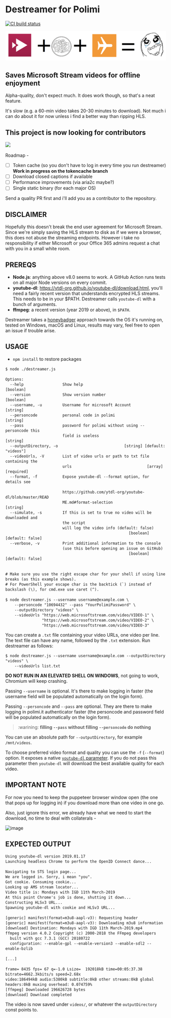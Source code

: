 # Destreamer for Polimi

<a href="https://github.com/snobu/destreamer/actions">
  <img src="https://github.com/snobu/destreamer/workflows/Node%20CI/badge.svg" alt="CI build status" />
</a>

![](logo.png)

## Saves Microsoft Stream videos for offline enjoyment

Alpha-quality, don't expect much. It does work though, so that's a neat feature.

It's slow (e.g. a 60-min video takes 20-30 minutes to download). Not much i can do about it for now unless i find a better way than ripping HLS.

## This project is now looking for contributors
<img src="https://www.whitesourcesoftware.com/wp-content/uploads/2018/02/10-github-to-follow.jpg" width=400 />

Roadmap -
- [ ] Token cache (so you don't have to log in every time you run destreamer) **Work in progress on the tokencache branch**
- [ ] Download closed captions if available
- [ ] Performance improvements (via aria2c maybe?)
- [ ] Single static binary (for each major OS)

Send a quality PR first and i'll add you as a contributor to the repository.

## DISCLAIMER

Hopefully this doesn't break the end user agreement for Microsoft Stream. Since we're simply saving the HLS stream to disk as if we were a browser, this does not abuse the streaming endpoints. However i take no responsibility if either Microsoft or your Office 365 admins request a chat with you in a small white room.


## PREREQS

* **Node.js**: anything above v8.0 seems to work. A GitHub Action runs tests on all major Node versions on every commit.
* **youtube-dl**: https://ytdl-org.github.io/youtube-dl/download.html, you'll need a fairly recent version that understands encrypted HLS streams. This needs to be in your $PATH. Destreamer calls `youtube-dl` with a bunch of arguments.
* **ffmpeg**: a recent version (year 2019 or above), in `$PATH`.

Destreamer takes a [honeybadger](https://www.youtube.com/watch?v=4r7wHMg5Yjg) approach towards the OS it's running on, tested on Windows, macOS and Linux, results may vary, feel free to open an issue if trouble arise.

## USAGE

* `npm install` to restore packages

```
$ node ./destreamer.js

Options:
  --help                 Show help                                     [boolean]
  --version              Show version number                           [boolean]
  --username, -u         Username for microsoft Account                 [string]
  --personcode           personal code in polimi                        [string]
  --pass                 password for polimi without using --personcode this
                         field is useless                               [string]
  --outputDirectory, -o                             [string] [default: "videos"]
  --videoUrls, -V        List of video urls or path to txt file containing the
                         urls                                 [array] [required]
  --format, -f           Expose youtube-dl --format option, for details see

                         https://github.com/ytdl-org/youtube-dl/blob/master/READ
                         ME.md#format-selection                         [string]
  --simulate, -s         If this is set to true no video will be downloaded and
                         the script
                         will log the video info (default: false)
                                                      [boolean] [default: false]
  --verbose, -v          Print additional information to the console
                         (use this before opening an issue on GitHub)
                                                      [boolean] [default: false]


# Make sure you use the right escape char for your shell if using line breaks (as this example shows).
# For PowerShell your escape char is the backtick (`) instead of backslash (\), for cmd.exe use caret (^).

$ node destreamer.js --username username@example.com \
    --personcode "10694432" --pass "YourPolimiPassword" \ 
    --outputDirectory "videos" \
    --videoUrls "https://web.microsoftstream.com/video/VIDEO-1" \
                "https://web.microsoftstream.com/video/VIDEO-2" \
                "https://web.microsoftstream.com/video/VIDEO-3"
```

You can create a `.txt` file containing your video URLs, one video per line. The text file can have any name, followed by the `.txt` extension. Run destreamer as follows:
```
$ node destreamer.js --username username@example.com --outputDirectory "videos" \
    --videoUrls list.txt
```

**DO NOT RUN IN AN ELEVATED SHELL ON WINDOWS**, not going to work, Chromium will keep crashing.

Passing `--username` is optional. It's there to make logging in faster (the username field will be populated automatically on the login form).

Passing `--personcode` and `--pass` are optional. They are there to make logging in polimi.it authenticator faster (the personcode and password field will be populated automatically on the login form).

> :warining: **filling `--pass` without filling `--personcode` do nothing** 

You can use an absolute path for `--outputDirectory`, for example `/mnt/videos`.

To choose preferred video format and quality you can use the `-f` (`--format`) option. It exposes a native [`youtube-dl` parameter][4].
If you do not pass this parameter then `youtube-dl` will download the best available quality for each video.

## IMPORTANT NOTE
For now you need to keep the puppeteer browser window open (the one that pops up for logging in) if you download more than one video in one go.

Also, just ignore this error, we already have what we need to start the download, no time to deal with collaterals -

![image](https://user-images.githubusercontent.com/6472374/77905069-4c585000-728e-11ea-914e-26f1ce5e595b.png)


## EXPECTED OUTPUT

```
Using youtube-dl version 2019.01.17
Launching headless Chrome to perform the OpenID Connect dance...

Navigating to STS login page...
We are logged in. Sorry, i mean "you".
Got cookie. Consuming cookie...
Looking up AMS stream locator...
Video title is: Mondays with IGD 11th March-2019
At this point Chrome's job is done, shutting it down...
Constructing HLSv3 URL...
Spawning youtube-dl with cookie and HLSv3 URL...

[generic] manifest(format=m3u8-aapl-v3): Requesting header
[generic] manifest(format=m3u8-aapl-v3): Downloading m3u8 information
[download] Destination: Mondays with IGD 11th March-2019.mp4
ffmpeg version 4.0.2 Copyright (c) 2000-2018 the FFmpeg developers
  built with gcc 7.3.1 (GCC) 20180722
  configuration: --enable-gpl --enable-version3 --enable-sdl2 --enable-bzlib

[...]

frame= 8435 fps= 67 q=-1.0 Lsize=  192018kB time=00:05:37.38 bitrate=4662.3kbits/s speed=2.68x
video:186494kB audio:5380kB subtitle:0kB other streams:0kB global headers:0kB muxing overhead: 0.074759%
[ffmpeg] Downloaded 196626728 bytes
[download] Download completed
```

The video is now saved under `videos/`, or whatever the `outputDirectory` const points to.



[4]: https://github.com/ytdl-org/youtube-dl/blob/master/README.md#format-selection

